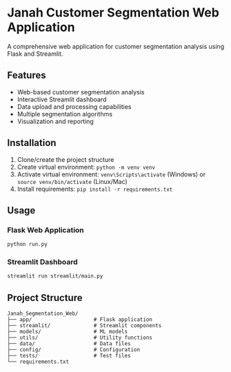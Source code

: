# Janah Customer Segmentation Web Application

A comprehensive web application for customer segmentation analysis using Flask and Streamlit.

## Features

- Web-based customer segmentation analysis
- Interactive Streamlit dashboard
- Data upload and processing capabilities
- Multiple segmentation algorithms
- Visualization and reporting

## Installation

1. Clone/create the project structure
2. Create virtual environment: `python -m venv venv`
3. Activate virtual environment: `venv\Scripts\activate` (Windows) or `source venv/bin/activate` (Linux/Mac)
4. Install requirements: `pip install -r requirements.txt`

## Usage

### Flask Web Application
```bash
python run.py
```

### Streamlit Dashboard
```bash
streamlit run streamlit/main.py
```

## Project Structure

```
Janah_Segmentation_Web/
├── app/                    # Flask application
├── streamlit/              # Streamlit components  
├── models/                 # ML models
├── utils/                  # Utility functions
├── data/                   # Data files
├── config/                 # Configuration
├── tests/                  # Test files
└── requirements.txt
```
